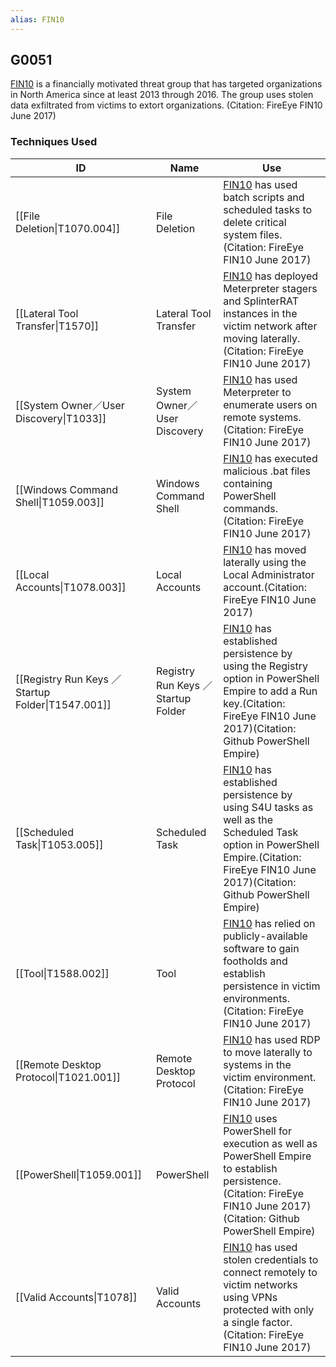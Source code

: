 ```yaml
---
alias: FIN10
---
```


## G0051

[FIN10](https://attack.mitre.org/groups/G0051) is a financially motivated threat group that has targeted organizations in North America since at least 2013 through 2016. The group uses stolen data exfiltrated from victims to extort organizations. (Citation: FireEye FIN10 June 2017)


### Techniques Used

| ID | Name | Use |
| --- | --- | --- |
| [[File Deletion\|T1070.004]] | File Deletion | [FIN10](https://attack.mitre.org/groups/G0051) has used batch scripts and scheduled tasks to delete critical system files.(Citation: FireEye FIN10 June 2017) |
| [[Lateral Tool Transfer\|T1570]] | Lateral Tool Transfer | [FIN10](https://attack.mitre.org/groups/G0051) has deployed Meterpreter stagers and SplinterRAT instances in the victim network after moving laterally.(Citation: FireEye FIN10 June 2017) |
| [[System Owner／User Discovery\|T1033]] | System Owner／User Discovery | [FIN10](https://attack.mitre.org/groups/G0051) has used Meterpreter to enumerate users on remote systems.(Citation: FireEye FIN10 June 2017) |
| [[Windows Command Shell\|T1059.003]] | Windows Command Shell | [FIN10](https://attack.mitre.org/groups/G0051) has executed malicious .bat files containing PowerShell commands.(Citation: FireEye FIN10 June 2017) |
| [[Local Accounts\|T1078.003]] | Local Accounts | [FIN10](https://attack.mitre.org/groups/G0051) has moved laterally using the Local Administrator account.(Citation: FireEye FIN10 June 2017) |
| [[Registry Run Keys ／ Startup Folder\|T1547.001]] | Registry Run Keys ／ Startup Folder | [FIN10](https://attack.mitre.org/groups/G0051) has established persistence by using the Registry option in PowerShell Empire to add a Run key.(Citation: FireEye FIN10 June 2017)(Citation: Github PowerShell Empire) |
| [[Scheduled Task\|T1053.005]] | Scheduled Task | [FIN10](https://attack.mitre.org/groups/G0051) has established persistence by using S4U tasks as well as the Scheduled Task option in PowerShell Empire.(Citation: FireEye FIN10 June 2017)(Citation: Github PowerShell Empire) |
| [[Tool\|T1588.002]] | Tool | [FIN10](https://attack.mitre.org/groups/G0051) has relied on publicly-available software to gain footholds and establish persistence in victim environments.(Citation: FireEye FIN10 June 2017) |
| [[Remote Desktop Protocol\|T1021.001]] | Remote Desktop Protocol | [FIN10](https://attack.mitre.org/groups/G0051) has used RDP to move laterally to systems in the victim environment.(Citation: FireEye FIN10 June 2017) |
| [[PowerShell\|T1059.001]] | PowerShell | [FIN10](https://attack.mitre.org/groups/G0051) uses PowerShell for execution as well as PowerShell Empire to establish persistence.(Citation: FireEye FIN10 June 2017)(Citation: Github PowerShell Empire) |
| [[Valid Accounts\|T1078]] | Valid Accounts | [FIN10](https://attack.mitre.org/groups/G0051) has used stolen credentials to connect remotely to victim networks using VPNs protected with only a single factor.(Citation: FireEye FIN10 June 2017) |
